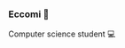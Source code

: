 ### Eccomi 👋
Computer science student 💻

<!--

# 📊 GitHub Stats:
![](https://github-readme-stats.vercel.app/api/top-langs/?username=dellematti&theme=dark&hide_border=false&include_all_commits=false&count_private=false&layout=compact)

---
<img src='https://www.gradegrinder.net/images/static-page-img/tarski_textbook.jpg' style="height: 400px;"/>
-->


<!--
**dellematti/dellematti** is a ✨ _special_ ✨ repository because its `README.md` (this file) appears on your GitHub profile.

Here are some ideas to get you started:

- 🔭 I’m currently working on ...
- 🌱 I’m currently learning ...
- 👯 I’m looking to collaborate on ...
- 🤔 I’m looking for help with ...
- 💬 Ask me about ...
- 📫 How to reach me: ...
- 😄 Pronouns: ...
- ⚡ Fun fact: ...
-->
